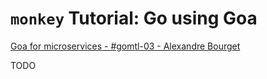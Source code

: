 # `monkey` Tutorial: Go using Goa

[Goa for microservices - #gomtl-03 - Alexandre Bourget](https://www.youtube.com/watch?v=snMls3Bysa4)

TODO
